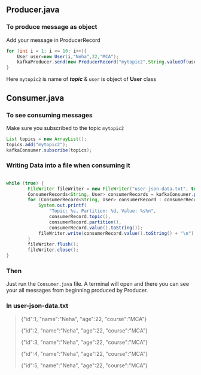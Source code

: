 ## Producer.java

### To produce message as object
Add your message in ProducerRecord
```java
for (int i = 1; i <= 10; i++){
    User user=new User(i,"Neha",22,"MCA");
    kafkaProducer.send(new ProducerRecord("mytopic2",String.valueOf(user.getId()),user));
}
```
Here `mytopic2` is name of ***topic*** & `user` is object of **User** class

## Consumer.java
### To see consuming messages
Make sure you subscribed to the topic `mytopic2`
```java
List topics = new ArrayList();
topics.add("mytopic2");
kafkaConsumer.subscribe(topics);
```
### Writing Data into a file when consuming it
```java

while (true) {
        FileWriter fileWriter = new FileWriter("user-json-data.txt", true);
        ConsumerRecords<String, User> consumerRecords = kafkaConsumer.poll(Duration.ofSeconds(1));
        for (ConsumerRecord<String, User> consumerRecord : consumerRecords) {
            System.out.printf(
                "Topic: %s, Partition: %d, Value: %s%n",
                consumerRecord.topic(),
                consumerRecord.partition(),
                consumerRecord.value().toString());
            fileWriter.write(consumerRecord.value().toString() + "\n");
        }
        fileWriter.flush();
        fileWriter.close();
}
```
### Then
Just run the `Consumer.java` file. A terminal will open and there you can see your all messages from beginning produced by Producer.

### In user-json-data.txt
> {"id":1, "name":"Neha", "age":22, "course":"MCA"}
> 
> {"id":2, "name":"Neha", "age":22, "course":"MCA"}
> 
> {"id":3, "name":"Neha", "age":22, "course":"MCA"}
> 
> {"id":4, "name":"Neha", "age":22, "course":"MCA"}
> 
> {"id":5, "name":"Neha", "age":22, "course":"MCA"}
> 
